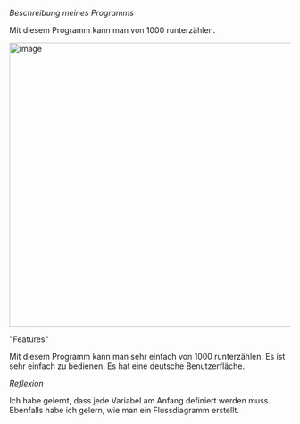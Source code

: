 *Beschreibung meines Programms*

Mit diesem Programm kann man von 1000 runterzählen.

<img width="509" alt="image" src="https://user-images.githubusercontent.com/97448750/148787389-4329aea6-a272-4887-bbcd-57ba0b8443eb.png">


"Features"

Mit diesem Programm kann man sehr einfach von 1000 runterzählen. Es ist sehr einfach zu bedienen. Es hat eine deutsche Benutzerfläche.


*Reflexion*

Ich habe gelernt, dass jede Variabel am Anfang definiert werden muss. Ebenfalls habe ich gelern, wie man ein Flussdiagramm erstellt. 

